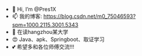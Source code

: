 - 👋 Hi, I’m @Pres1X
- 📫 我的博客: https://blog.csdn.net/m0_75046593?spm=1000.2115.3001.5343
- 🍿 在读hangzhou某大学
- 😍 Java、apk、Springboot、取证学习
- 💕 希望多和各位师傅交流!!!
  
 
<!---
Pres1X/Pres1X is a ✨ special ✨ repository because its `README.md` (this file) appears on your GitHub profile.
You can click the Preview link to take a look at your changes.
--->
